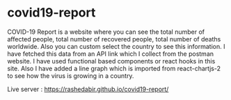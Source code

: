 # covid19-report

COVID-19 Report is a website where you can see the total number of affected people, total number of recovered people, total number of deaths worldwide. Also you can custom select the country to see this information. I have fetched this data from an API link which I collect from the postman website. I have used functional based components or react hooks in this site. Also I have added a line graph which is imported from react-chartjs-2 to see how the virus is growing in a country.

Live server : https://rashedabir.github.io/covid19-report/
